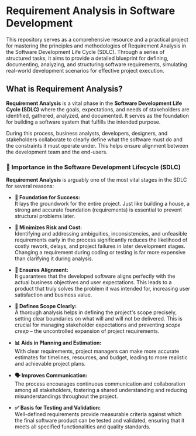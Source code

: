 #  Requirement Analysis in Software Development

This repository serves as a comprehensive resource and a practical project for mastering the principles and methodologies of Requirement Analysis in the Software Development Life Cycle (SDLC). Through a series of structured tasks, it aims to provide a detailed blueprint for defining, documenting, analyzing, and structuring software requirements, simulating real-world development scenarios for effective project execution.


##  What is Requirement Analysis?

**Requirement Analysis** is a vital phase in the **Software Development Life Cycle (SDLC)** where the goals, expectations, and needs of stakeholders are identified, gathered, analyzed, and documented. It serves as the foundation for building a software system that fulfills the intended purpose.

During this process, business analysts, developers, designers, and stakeholders collaborate to clearly define what the software must do and the constraints it must operate under. This helps ensure alignment between the development team and the end-users.


### 📌 Importance in the Software Development Lifecycle (SDLC)

**Requirement Analysis** is arguably one of the most vital stages in the SDLC for several reasons:

- **🧱 Foundation for Success:**  
  It lays the groundwork for the entire project. Just like building a house, a strong and accurate foundation (requirements) is essential to prevent structural problems later.

- **💸 Minimizes Risk and Cost:**  
  Identifying and addressing ambiguities, inconsistencies, and unfeasible requirements early in the process significantly reduces the likelihood of costly rework, delays, and project failures in later development stages. Changing a requirement during coding or testing is far more expensive than clarifying it during analysis.

- **🎯 Ensures Alignment:**  
  It guarantees that the developed software aligns perfectly with the actual business objectives and user expectations. This leads to a product that truly solves the problem it was intended for, increasing user satisfaction and business value.

- **📏 Defines Scope Clearly:**  
  A thorough analysis helps in defining the project's scope precisely, setting clear boundaries on what will and will not be delivered. This is crucial for managing stakeholder expectations and preventing *scope creep* – the uncontrolled expansion of project requirements.

- **📊 Aids in Planning and Estimation:**  
  With clear requirements, project managers can make more accurate estimates for timelines, resources, and budget, leading to more realistic and achievable project plans.

- **🗣️ Improves Communication:**  
  The process encourages continuous communication and collaboration among all stakeholders, fostering a shared understanding and reducing misunderstandings throughout the project.

- **✅ Basis for Testing and Validation:**  
  Well-defined requirements provide measurable criteria against which the final software product can be tested and validated, ensuring that it meets all specified functionalities and quality standards.



